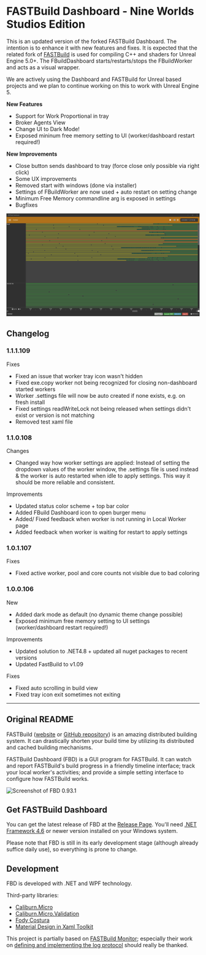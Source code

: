 # FASTBuild Dashboard - Nine Worlds Studios Edition
This is an updated version of the forked FASTBuild Dashboard. The intention is to enhance it with new features and fixes. It is expected that the related fork of [FASTBuild](https://github.com/NineWorldsStudios/FASTBuild) is used for compiling C++ and shaders for Unreal Engine 5.0+. The FBuildDashboard starts/restarts/stops the FBuildWorker and acts as a visual wrapper.

We are actively using the Dashboard and FASTBuild for Unreal based projects and we plan to continue working on this to work with Unreal Engine 5. 

__New Features__
- Support for Work Proportional in tray
- Broker Agents View
- Change UI to Dark Mode!
- Exposed mininum free memory setting to UI (worker/dashboard restart required!)

__New Improvements__
- Close button sends dashboard to tray (force close only possible via right click)
- Some UX improvements
- Removed start with windows (done via installer)
- Settings of FBuildWorker are now used + auto restart on setting change
- Minimum Free Memory commandline arg is exposed in settings
- Bugfixes

![Screenshot of FBD 1.1.0](https://github.com/NineWorldsStudios/FASTBuild-Dashboard/blob/master/Documentations/Screenshots/FASTBuild-Dashboard.1.1.0.png?raw=true)

## Changelog 
### 1.1.1.109
Fixes
- Fixed an issue that worker tray icon wasn't hidden
- Fixed exe.copy worker not being recognized for closing non-dashboard started workers
- Worker .settings file will now be auto created if none exists, e.g. on fresh install
- Fixed settings readWriteLock not being released when settings didn't exist or version is not matching
- Removed test xaml file

### 1.1.0.108
Changes
- Changed way how worker settings are applied: Instead of setting the dropdown values of the worker window, the .settings file is used instead & the worker is auto restarted when idle to apply settings. This way it should be more reliable and consistent.

Improvements
- Updated status color scheme + top bar color
- Added FBuild Dashboard icon to open burger menu
- Added/ Fixed feedback when worker is not running in Local Worker page
- Added feedback when worker is waiting for restart to apply settings

### 1.0.1.107
Fixes
- Fixed active worker, pool and core counts not visible due to bad coloring

### 1.0.0.106
New
- Added dark mode as default (no dynamic theme change possible)
- Exposed minimum free memory setting to UI settings (worker/dashboard restart required!)

Improvements
- Updated solution to .NET4.8 + updated all nuget packages to recent versions
- Updated FastBuild to v1.09

Fixes
- Fixed auto scrolling in build view
- Fixed tray icon exit sometimes not exiting

---

## Original README

FASTBuild ([website](http://www.fastbuild.org/) or [GitHub repository](https://github.com/fastbuild/fastbuild)) is an amazing distributed building system. It can drastically shorten your build time by utilizing its distributed and cached building mechanisms.

FASTBuild Dashboard (FBD) is a GUI program for FASTBuild. It can watch and report FASTBuild's build progress in a friendly timeline interface; track your local worker's activities; and provide a simple setting interface to configure how FASTBuild works.

![Screenshot of FBD 0.93.1](https://github.com/hillin/FASTBuilder/blob/master/Documentations/Screenshots/FASTBuild-Dashboard.0.93.1.png)

## Get FASTBuild Dashboard
You can get the latest release of FBD at the [Release Page](https://github.com/hillin/FASTBuild-Dashboard/releases). You'll need [.NET Framework 4.6](https://www.microsoft.com/en-us/download/details.aspx?id=48130) or newer version installed on your Windows system. 

Please note that FBD is still in its early development stage (although already suffice daily use), so everything is prone to change.

## Development
FBD is developed with .NET and WPF technology.

Third-party libraries:
- [Caliburn.Micro](http://caliburnmicro.com/)
- [Caliburn.Micro.Validation](https://github.com/AIexandr/Caliburn.Micro.Validation)
- [Fody Costura](https://github.com/Fody/Costura)
- [Material Design in Xaml Toolkit](https://github.com/ButchersBoy/MaterialDesignInXamlToolkit)

This project is partially based on [FASTBuild Monitor](https://github.com/yass007/FASTBuildMonitor); especially their work on [defining and implementing the log protocol](https://github.com/fastbuild/fastbuild/issues/127) should really be thanked.
